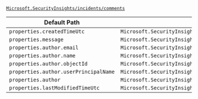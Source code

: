 [`Microsoft.SecurityInsights/incidents/comments`](https://docs.microsoft.com/en-us/azure/templates/microsoft.securityinsights/incidents/comments)

| Default Path | Alias |
|---|---|
| `properties.createdTimeUtc` | `Microsoft.SecurityInsights/incidents/comments/createdTimeUtc` |
| `properties.message` | `Microsoft.SecurityInsights/incidents/comments/message` |
| `properties.author.email` | `Microsoft.SecurityInsights/incidents/comments/author.email` |
| `properties.author.name` | `Microsoft.SecurityInsights/incidents/comments/author.name` |
| `properties.author.objectId` | `Microsoft.SecurityInsights/incidents/comments/author.objectId` |
| `properties.author.userPrincipalName` | `Microsoft.SecurityInsights/incidents/comments/author.userPrincipalName` |
| `properties.author` | `Microsoft.SecurityInsights/incidents/comments/author` |
| `properties.lastModifiedTimeUtc` | `Microsoft.SecurityInsights/incidents/comments/lastModifiedTimeUtc` |

